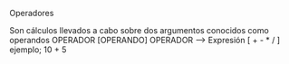 Operadores

Son cálculos llevados a cabo sobre dos argumentos conocidos como operandos
OPERADOR [OPERANDO] OPERADOR --> Expresión
         [ + - * / ]
ejemplo;
10 + 5
